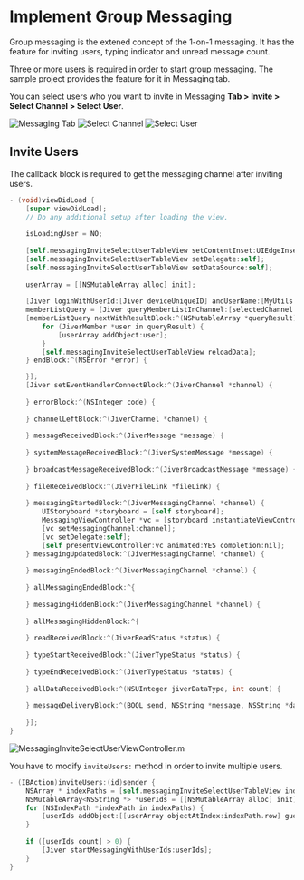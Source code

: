 # Implement Group Messaging

Group messaging is the extened concept of the 1-on-1 messaging. It has the feature for inviting users, typing indicator and unread message count.


Three or more users is required in order to start group messaging. The sample project provides the feature for it in Messaging tab.

You can select users who you want to invite in Messaging **Tab > Invite > Select Channel > Select User**. 

![Messaging Tab](img/010_Screenshot.png) ![Select Channel](img/011_Screenshot.png) ![Select User](img/012_Screenshot.png)


## Invite Users

The callback block is required to get the messaging channel after inviting users.

```objectivec
- (void)viewDidLoad {
    [super viewDidLoad];
    // Do any additional setup after loading the view.
    
    isLoadingUser = NO;
    
    [self.messagingInviteSelectUserTableView setContentInset:UIEdgeInsetsMake(64, 0, 0, 0)];
    [self.messagingInviteSelectUserTableView setDelegate:self];
    [self.messagingInviteSelectUserTableView setDataSource:self];
    
    userArray = [[NSMutableArray alloc] init];
    
    [Jiver loginWithUserId:[Jiver deviceUniqueID] andUserName:[MyUtils getUserName] andUserImageUrl:[MyUtils getUserProfileImage] andAccessToken:@""];
    memberListQuery = [Jiver queryMemberListInChannel:[selectedChannel url]];
    [memberListQuery nextWithResultBlock:^(NSMutableArray *queryResult) {
        for (JiverMember *user in queryResult) {
            [userArray addObject:user];
        }
        [self.messagingInviteSelectUserTableView reloadData];
    } endBlock:^(NSError *error) {

    }];
    [Jiver setEventHandlerConnectBlock:^(JiverChannel *channel) {
        
    } errorBlock:^(NSInteger code) {
        
    } channelLeftBlock:^(JiverChannel *channel) {
        
    } messageReceivedBlock:^(JiverMessage *message) {
        
    } systemMessageReceivedBlock:^(JiverSystemMessage *message) {
        
    } broadcastMessageReceivedBlock:^(JiverBroadcastMessage *message) {
        
    } fileReceivedBlock:^(JiverFileLink *fileLink) {
        
    } messagingStartedBlock:^(JiverMessagingChannel *channel) {
        UIStoryboard *storyboard = [self storyboard];
        MessagingViewController *vc = [storyboard instantiateViewControllerWithIdentifier:@"MessagingViewController"];
        [vc setMessagingChannel:channel];
        [vc setDelegate:self];
        [self presentViewController:vc animated:YES completion:nil];
    } messagingUpdatedBlock:^(JiverMessagingChannel *channel) {
        
    } messagingEndedBlock:^(JiverMessagingChannel *channel) {
        
    } allMessagingEndedBlock:^{
        
    } messagingHiddenBlock:^(JiverMessagingChannel *channel) {
        
    } allMessagingHiddenBlock:^{
        
    } readReceivedBlock:^(JiverReadStatus *status) {
        
    } typeStartReceivedBlock:^(JiverTypeStatus *status) {
        
    } typeEndReceivedBlock:^(JiverTypeStatus *status) {
        
    } allDataReceivedBlock:^(NSUInteger jiverDataType, int count) {
        
    } messageDeliveryBlock:^(BOOL send, NSString *message, NSString *data, NSString *messageId) {
        
    }];
}
```

![MessagingInviteSelectUserViewController.m](img/013_MessagingInviteSelectUserViewController_m.png)


You have to modify ```inviteUsers:``` method in order to invite multiple users.

```objectivec
- (IBAction)inviteUsers:(id)sender {
    NSArray * indexPaths = [self.messagingInviteSelectUserTableView indexPathsForSelectedRows];
    NSMutableArray<NSString *> *userIds = [[NSMutableArray alloc] init];
    for (NSIndexPath *indexPath in indexPaths) {
        [userIds addObject:[[userArray objectAtIndex:indexPath.row] guestId]];
    }
    
    if ([userIds count] > 0) {
        [Jiver startMessagingWithUserIds:userIds];
    }
}
```

